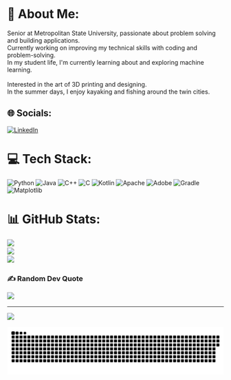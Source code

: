 # 💫 About Me:
Senior at Metropolitan State University, passionate about problem solving and building applications.<br>Currently working on improving my technical skills with coding and problem-solving. <br>In my student life, I'm currently learning about and exploring machine learning. <br><br>Interested in the art of 3D printing and designing. <br>In the summer days, I enjoy kayaking and fishing around the twin cities.


## 🌐 Socials:
[![LinkedIn](https://img.shields.io/badge/LinkedIn-%230077B5.svg?logo=linkedin&logoColor=white)](https://linkedin.com/in/cvang21) 

# 💻 Tech Stack:
![Python](https://img.shields.io/badge/python-3670A0?style=for-the-badge&logo=python&logoColor=ffdd54) ![Java](https://img.shields.io/badge/java-%23ED8B00.svg?style=for-the-badge&logo=openjdk&logoColor=white) ![C++](https://img.shields.io/badge/c++-%2300599C.svg?style=for-the-badge&logo=c%2B%2B&logoColor=white) ![C](https://img.shields.io/badge/c-%2300599C.svg?style=for-the-badge&logo=c&logoColor=white) ![Kotlin](https://img.shields.io/badge/kotlin-%237F52FF.svg?style=for-the-badge&logo=kotlin&logoColor=white) ![Apache](https://img.shields.io/badge/apache-%23D42029.svg?style=for-the-badge&logo=apache&logoColor=white) ![Adobe](https://img.shields.io/badge/adobe-%23FF0000.svg?style=for-the-badge&logo=adobe&logoColor=white) ![Gradle](https://img.shields.io/badge/Gradle-02303A.svg?style=for-the-badge&logo=Gradle&logoColor=white) ![Matplotlib](https://img.shields.io/badge/Matplotlib-%23ffffff.svg?style=for-the-badge&logo=Matplotlib&logoColor=black)
# 📊 GitHub Stats:
![](https://github-readme-stats.vercel.app/api?username=Chang-Vang&theme=dark&hide_border=false&include_all_commits=false&count_private=false)<br/>
![](https://github-readme-streak-stats.herokuapp.com/?user=Chang-Vang&theme=dark&hide_border=false)<br/>
![](https://github-readme-stats.vercel.app/api/top-langs/?username=Chang-Vang&theme=dark&hide_border=false&include_all_commits=false&count_private=false&layout=compact)

### ✍️ Random Dev Quote
![](https://quotes-github-readme.vercel.app/api?type=horizontal&theme=radical)

---
[![](https://visitcount.itsvg.in/api?id=Project-Escape&icon=0&color=2)](https://visitcount.itsvg.in)

<picture>
  <source media="(prefers-color-scheme: dark)" srcset="https://raw.githubusercontent.com/Chang-Vang/Chang-Vang/output/github-snake-dark.svg" />
  <source media="(prefers-color-scheme: light)" srcset="https://raw.githubusercontent.com/Chang-Vang/Chang-Vang/output/github-snake.svg" />
  <img alt="github-snake" src="https://raw.githubusercontent.com/Chang-Vang/Chang-Vang/output/github-snake.svg" />
</picture>
